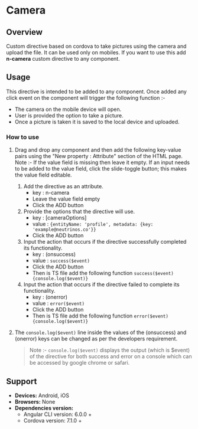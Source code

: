 # Camera

## Overview

Custom directive based on cordova to take pictures using the camera and upload the file. It can be used only on mobiles. If you want to use this add **n-camera** custom directive to any component.

## Usage

This directive is intended to be added to any component. Once added any click event on the component will trigger the following function :-

* The camera on the mobile device will open.
* User is provided the option to take a picture.
* Once a picture is taken it is saved to the local device and uploaded.

### How to use

1. Drag and drop any component and then add the following key-value pairs using the "New property : Attribute" section of the HTML page. Note :- If the value field is missing then leave it empty. If an input needs to be added to the value field, click the slide-toggle button; this makes the value field editable.
   1. Add the directive as an attribute.
      * key : n-camera
      * Leave the value field empty
      * Click the ADD button
   2. Provide the options that the directive will use.
      * key : \[cameraOptions\] 
      * value : `{entityName: 'profile', metadata: {key: 'example@neutrinos.co'}}`
      * Click the ADD button
   3. Input the action that occurs if the directive successfully completed its functionality.
      * key : \(onsuccess\)  
      * value : `success($event)`
      * Click the ADD button
      * Then is TS file add the following function `success($event){console.log($event)}`
   4. Input the action that occurs if the directive failed to complete its functionality.
      * key : \(onerror\)  
      * value : `error($event)`
      * Click the ADD button
      * Then is TS file add the following function `error($event){console.log($event)}`
2. The `console.log($event)` line inside the values of the \(onsuccess\) and \(onerror\) keys can be changed as per the developers requirement. 

   > Note :- `console.log($event)` displays the output \(which is $event\) of the directive for both success and error on a console which can be accessed by google chrome or safari.

## Support

* **Devices:** Android, iOS
* **Browsers:**  None
* **Dependencies version:** 
  * Angular CLI version: 6.0.0 + 
  * Cordova version: 7.1.0 +

